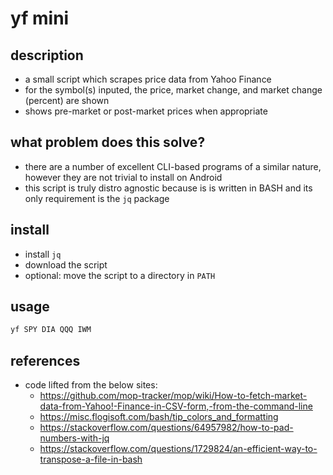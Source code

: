 # yf mini

## description
- a small script which scrapes price data from Yahoo Finance
- for the symbol(s) inputed, the price, market change, and market change (percent) are shown
- shows pre-market or post-market prices when appropriate
 
## what problem does this solve?
- there are a number of excellent CLI-based programs of a similar nature, however they are not trivial to install on Android
- this script is truly distro agnostic because is is written in BASH and its only requirement is the `jq` package

## install
- install `jq`
- download the script
- optional: move the script to a directory in `PATH`

## usage
```sh
yf SPY DIA QQQ IWM
```

## references
- code lifted from the below sites:
  - https://github.com/mop-tracker/mop/wiki/How-to-fetch-market-data-from-Yahoo!-Finance-in-CSV-form,-from-the-command-line
  - https://misc.flogisoft.com/bash/tip_colors_and_formatting
  - https://stackoverflow.com/questions/64957982/how-to-pad-numbers-with-jq
  - https://stackoverflow.com/questions/1729824/an-efficient-way-to-transpose-a-file-in-bash

